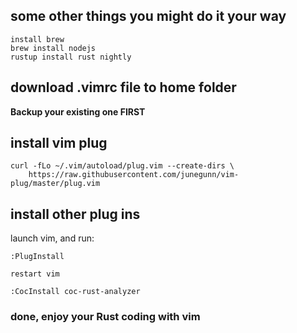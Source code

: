## some other things you might do it your way
```shell
install brew
brew install nodejs
rustup install rust nightly
```

## download .vimrc file to home folder
**Backup your existing one FIRST**

## install vim plug
```shell
curl -fLo ~/.vim/autoload/plug.vim --create-dirs \
    https://raw.githubusercontent.com/junegunn/vim-plug/master/plug.vim

```

## install other plug ins
launch vim, and run:
```
:PlugInstall

restart vim

:CocInstall coc-rust-analyzer
```

### done, enjoy your Rust coding with vim
